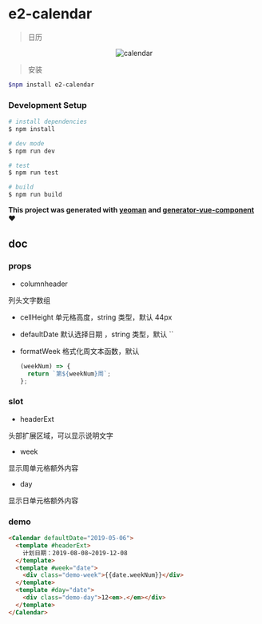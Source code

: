 # e2-calendar

> 日历

<div style="text-align:center">
  <img src="https://user-images.githubusercontent.com/6220088/64321952-29b1d180-cff4-11e9-931a-cb57e12e3015.png" alt="calendar" title="calendar"/>
</div>

> 安装

```bash
$npm install e2-calendar
```

### Development Setup

```bash
# install dependencies
$ npm install

# dev mode
$ npm run dev

# test
$ npm run test

# build
$ npm run build
```

**This project was generated with [yeoman](http://yeoman.io/) and [generator-vue-component](https://github.com/ianaya89/generator-vue-component) :heart:**

## doc

### props

- columnheader

列头文字数组

- cellHeight
  单元格高度，string 类型，默认 44px

- defaultDate
  默认选择日期 ，string 类型，默认 ``

- formatWeek
  格式化周文本函数，默认
  ```js
  (weekNum) => {
    return `第${weekNum}周`;
  };
  ```

### slot

- headerExt

头部扩展区域，可以显示说明文字

- week

显示周单元格额外内容

- day

显示日单元格额外内容

### demo

```html
<Calendar defaultDate="2019-05-06">
  <template #headerExt>
    计划日期：2019-08-08~2019-12-08
  </template>
  <template #week="date">
    <div class="demo-week">{{date.weekNum}}</div>
  </template>
  <template #day="date">
    <div class="demo-day">12<em>.</em></div>
  </template>
</Calendar>
```
